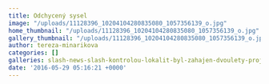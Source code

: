 ```yaml
---
title: Odchycený sysel
image: "/uploads/11128396_10204104280835080_1057356139_o.jpg"
home_thumbnail: "/uploads/11128396_10204104280835080_1057356139_o.jpg"
gallery_thumbnail: "/uploads/11128396_10204104280835080_1057356139_o.jpg"
author: tereza-minarikova
categories: []
galleries: slash-news-slash-kontrolou-lokalit-byl-zahajen-dvoulety-projekt
date: '2016-05-29 05:16:21 +0000'
---
```


